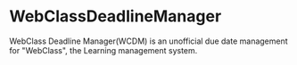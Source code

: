 # WebClassDeadlineManager
WebClass Deadline Manager(WCDM) is an unofficial due date management for "WebClass", the Learning management system.
